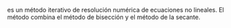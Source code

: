 es un método iterativo de resolución numérica de ecuaciones no lineales. El método combina el método de bisección y el método de la secante.
